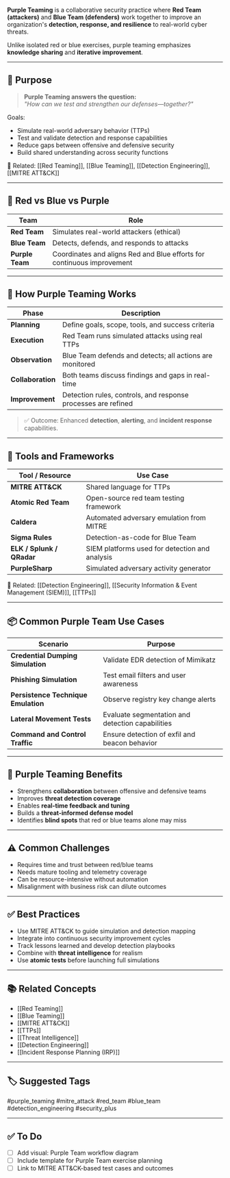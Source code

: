 **Purple Teaming** is a collaborative security practice where **Red Team (attackers)** and **Blue Team (defenders)** work together to improve an organization's **detection, response, and resilience** to real-world cyber threats.

Unlike isolated red or blue exercises, purple teaming emphasizes **knowledge sharing** and **iterative improvement**.

---

## 🎯 Purpose

> **Purple Teaming answers the question:**  
> _"How can we test and strengthen our defenses—together?"_

Goals:
- Simulate real-world adversary behavior (TTPs)
- Test and validate detection and response capabilities
- Reduce gaps between offensive and defensive security
- Build shared understanding across security functions

📎 Related: [[Red Teaming]], [[Blue Teaming]], [[Detection Engineering]], [[MITRE ATT&CK]]

---

## 🧱 Red vs Blue vs Purple

| Team        | Role                                      |
|-------------|-------------------------------------------|
| **Red Team** | Simulates real-world attackers (ethical) |
| **Blue Team**| Detects, defends, and responds to attacks|
| **Purple Team**| Coordinates and aligns Red and Blue efforts for continuous improvement |

---

## 🧪 How Purple Teaming Works

| Phase                    | Description                                                    |
|---------------------------|----------------------------------------------------------------|
| **Planning**              | Define goals, scope, tools, and success criteria               |
| **Execution**             | Red Team runs simulated attacks using real TTPs                |
| **Observation**           | Blue Team defends and detects; all actions are monitored       |
| **Collaboration**         | Both teams discuss findings and gaps in real-time              |
| **Improvement**           | Detection rules, controls, and response processes are refined  |

> ✅ Outcome: Enhanced **detection**, **alerting**, and **incident response** capabilities.

---

## 🧰 Tools and Frameworks

| Tool / Resource           | Use Case                                         |
|----------------------------|--------------------------------------------------|
| **MITRE ATT&CK**           | Shared language for TTPs                        |
| **Atomic Red Team**        | Open-source red team testing framework          |
| **Caldera**                | Automated adversary emulation from MITRE        |
| **Sigma Rules**            | Detection-as-code for Blue Team                 |
| **ELK / Splunk / QRadar** | SIEM platforms used for detection and analysis  |
| **PurpleSharp**            | Simulated adversary activity generator          |

📎 Related: [[Detection Engineering]], [[Security Information & Event Management (SIEM)]], [[TTPs]]

---

## 📦 Common Purple Team Use Cases

| Scenario                            | Purpose                                           |
|-------------------------------------|---------------------------------------------------|
| **Credential Dumping Simulation**   | Validate EDR detection of Mimikatz                |
| **Phishing Simulation**             | Test email filters and user awareness             |
| **Persistence Technique Emulation**| Observe registry key change alerts                |
| **Lateral Movement Tests**          | Evaluate segmentation and detection capabilities  |
| **Command and Control Traffic**     | Ensure detection of exfil and beacon behavior     |

---

## 🔁 Purple Teaming Benefits

- Strengthens **collaboration** between offensive and defensive teams
- Improves **threat detection coverage**
- Enables **real-time feedback and tuning**
- Builds a **threat-informed defense model**
- Identifies **blind spots** that red or blue teams alone may miss

---

## ⚠️ Common Challenges

- Requires time and trust between red/blue teams
- Needs mature tooling and telemetry coverage
- Can be resource-intensive without automation
- Misalignment with business risk can dilute outcomes

---

## ✅ Best Practices

- Use MITRE ATT&CK to guide simulation and detection mapping
- Integrate into continuous security improvement cycles
- Track lessons learned and develop detection playbooks
- Combine with **threat intelligence** for realism
- Use **atomic tests** before launching full simulations

---

## 📚 Related Concepts

- [[Red Teaming]]
- [[Blue Teaming]]
- [[MITRE ATT&CK]]
- [[TTPs]]
- [[Threat Intelligence]]
- [[Detection Engineering]]
- [[Incident Response Planning (IRP)]]

---

## 🏷 Suggested Tags

#purple_teaming #mitre_attack #red_team #blue_team #detection_engineering #security_plus

---

## ✅ To Do

- [ ] Add visual: Purple Team workflow diagram
- [ ] Include template for Purple Team exercise planning
- [ ] Link to MITRE ATT&CK-based test cases and outcomes

